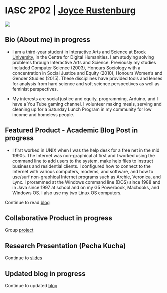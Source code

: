 #  IASC 2P02 | [Joyce Rustenburg](https://twitter.com/rustenburg_J)

![](images/rustenburgJ-AboutMe.png)

## Bio (About me) in progress

- I am a third-year student in Interactive Arts and Science at [Brock University](https://brocku.ca/humanities/humanities-research/humanities-research/humanities-research-institute), in the Centre for Digital Humanities. I am studying solving problems through Interactive Arts and Science. Previously my studies included Computer Science (2003), Honours Sociology with a concentration in Social Justice and Equity (2010), Honours Women’s and Gender Studies (2015). These disciplines have provided tools and lenses for analysis from hard science and soft science perspectives as well as feminist perspectives.

- My interests are social justice and equity, programming, Arduino, and I have a You Tube gaming channel. I volunteer making meals, serving and cleaning up for a Saturday Lunch Program in my community for low income and homeless people.

## Featured Product - Academic Blog Post in progress

- I first worked in UNIX when I was the help desk for a free net in the mid 1990s. The Internet was non-graphical at first and I worked using the command line to add users to the system, make help files to instruct business and residential clients. I configured how to connect to the Internet with various computers, modems, and software, and how to use/surf non-graphical Internet programs such as Archie, Veronica, and Lynx. I prorammed at the Windows command line (DOS) since 1988 and in Java since 1997 at school and on my G5 Powerbook, Macbooks, and Windows OS. I also use my two Linux OS computers.

Continue to read [blog](https://rustenburgJ.github.io/IASC-2P02/blog)

## Collaborative Product  in progress

Group [project](https://rustenburgj.github.io/IASC-2P02/collaborate.html) 


## Research Presentation (Pecha Kucha)

Continue to [slides](https://rustenburgj.github.io/IASC-2P02/reveal/reveal_working/index.html)


## Updated blog  in progress

Continue to updated [blog](https://rustenburgJ.github.io/IASC-2P02/blog)


